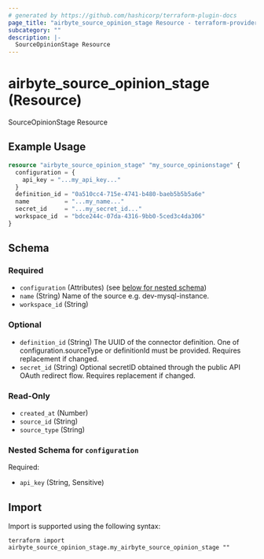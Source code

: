 ```yaml
---
# generated by https://github.com/hashicorp/terraform-plugin-docs
page_title: "airbyte_source_opinion_stage Resource - terraform-provider-airbyte"
subcategory: ""
description: |-
  SourceOpinionStage Resource
---
```


# airbyte_source_opinion_stage (Resource)

SourceOpinionStage Resource

## Example Usage

```terraform
resource "airbyte_source_opinion_stage" "my_source_opinionstage" {
  configuration = {
    api_key = "...my_api_key..."
  }
  definition_id = "0a510cc4-715e-4741-b480-baeb5b5b5a6e"
  name          = "...my_name..."
  secret_id     = "...my_secret_id..."
  workspace_id  = "bdce244c-07da-4316-9bb0-5ced3c4da306"
}
```

<!-- schema generated by tfplugindocs -->
## Schema

### Required

- `configuration` (Attributes) (see [below for nested schema](#nestedatt--configuration))
- `name` (String) Name of the source e.g. dev-mysql-instance.
- `workspace_id` (String)

### Optional

- `definition_id` (String) The UUID of the connector definition. One of configuration.sourceType or definitionId must be provided. Requires replacement if changed.
- `secret_id` (String) Optional secretID obtained through the public API OAuth redirect flow. Requires replacement if changed.

### Read-Only

- `created_at` (Number)
- `source_id` (String)
- `source_type` (String)

<a id="nestedatt--configuration"></a>
### Nested Schema for `configuration`

Required:

- `api_key` (String, Sensitive)

## Import

Import is supported using the following syntax:

```shell
terraform import airbyte_source_opinion_stage.my_airbyte_source_opinion_stage ""
```
